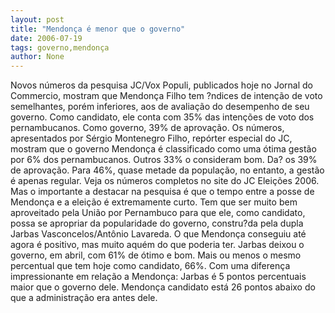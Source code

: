 ```yaml
---
layout: post
title: "Mendonça é menor que o governo"
date: 2006-07-19
tags: governo,mendonça
author: None
---
```


Novos números da pesquisa JC/Vox Populi, publicados hoje no Jornal do Commercio, mostram que Mendonça Filho tem ?ndices de intenção de voto semelhantes, porém inferiores, aos de avaliação do desempenho de seu governo. 
Como candidato, ele conta com 35% das intenções de voto dos pernambucanos. Como governo, 39% de aprovação.
Os números, apresentados por Sérgio Montenegro Filho, repórter especial do JC, mostram que o governo Mendonça é classificado como uma ótima gestão por 6% dos pernambucanos. Outros 33% o consideram bom. Da? os 39% de aprovação.
Para 46%, quase metade da população, no entanto, a gestão é apenas regular. 
Veja os números completos no site do JC&nbsp;Eleições 2006.
Mas o importante a destacar na pesquisa é que o tempo entre a posse de Mendonça e a eleição é extremamente curto. Tem que ser muito bem aproveitado pela União por Pernambuco para que ele, como candidato, possa se apropriar da popularidade do governo, constru?da pela dupla Jarbas Vasconcelos/Antônio Lavareda.
O que Mendonça conseguiu até agora é positivo, mas muito aquém do que poderia ter.
Jarbas deixou o governo, em abril, com 61% de ótimo e bom. Mais ou menos o mesmo percentual que tem hoje como candidato, 66%. Com uma diferença impressionante em relação a Mendonça: Jarbas é 5 pontos percentuais maior que o governo dele. Mendonça candidato está 26 pontos abaixo do que a administração era antes dele. 